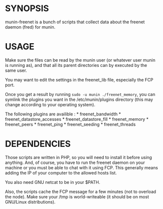 SYNOPSIS
========

munin-freenet is a bunch of scripts that collect data about the freenet
daemon (fred) for munin.

USAGE
=====

Make sure the files can be read by the munin user (or whatever user munin is
running as), and that all its parent directories can by executed by the
same user.

You may want to edit the settings in the freenet_lib file, especially
the FCP port.

Once you get a result by running `sudo -u munin ./freenet_memory`, you
can symlink the plugins you want in the /etc/munin/plugins directory
(this may change according to your operating system).

The following plugins are availible :
	* freenet_bandwidth 
	* freenet_datastore_accesses
	* freenet_datastore_fill
	* freenet_memory
	* freenet_peers
	* freenet_ping
	* freenet_seeding
	* freenet_threads

DEPENDENCIES
============

Those scripts are written in PHP, so you will need to install it before
using anything. And, of course, you have to run the freenet daemon on your 
machine or you must be able to chat with it using FCP. This generally
means adding the IP of your computer to the allowed hosts list.

You also need GNU netcat to be in your $PATH.

Also, the scripts cache the FCP message for a few minutes (not to
overload the node). Make sure your /tmp is world-writeable (it should
be on most GNU/Linux distributions).
